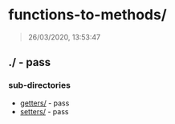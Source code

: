 # functions-to-methods/

> 26/03/2020, 13:53:47 

## ./ - pass


### sub-directories

* [getters/](./getters/REVIEW.md) - pass
* [setters/](./setters/REVIEW.md) - pass

